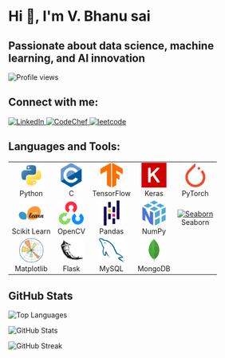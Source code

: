 # Hi 👋, I'm V. Bhanu sai

## Passionate about data science, machine learning, and AI innovation

![Profile views](https://komarev.com/ghpvc/?username=vbhanusai&label=Profile%20views&color=0e75b6&style=flat)

## Connect with me:
<a href="https://linkedin.com/in/">
  <img src="https://img.shields.io/badge/LinkedIn-blue?style=flat&logo=linkedin" alt="LinkedIn" width="120"/>
</a>
<a href="https://www.codechef.com/users/">
  <img src="https://img.shields.io/badge/CodeChef-brown?style=flat&logo=codechef" alt="CodeChef" width="120"/>
</a>
<a href="https://www.leetcode.com/">
  <img src="https://img.shields.io/badge/LeetCode-black?style=flat&logo=leetcode" alt="leetcode" width="120"/>
</a>

## Languages and Tools:

<table style="border-collapse: collapse; text-align: center; margin: auto; border: none;">
  <tr>
    <td>
      <a href="https://www.python.org/" target="_blank">
        <img src="https://raw.githubusercontent.com/devicons/devicon/master/icons/python/python-original.svg" alt="Python" width="50" height="50" />
      </a>
      <div>Python</div>
    </td>
    <td>
      <a href="https://en.wikipedia.org/wiki/C_(programming_language)" target="_blank">
        <img src="https://raw.githubusercontent.com/devicons/devicon/master/icons/c/c-original.svg" alt="C" width="50" height="50" />
      </a>
      <div>C</div>
    </td>
    <td>
      <a href="https://www.tensorflow.org/" target="_blank">
        <img src="https://raw.githubusercontent.com/devicons/devicon/master/icons/tensorflow/tensorflow-original.svg" alt="TensorFlow" width="50" height="50" />
      </a>
      <div>TensorFlow</div>
    </td>
    <td>
      <a href="https://keras.io/" target="_blank">
        <img src="https://raw.githubusercontent.com/devicons/devicon/master/icons/keras/keras-original.svg" alt="Keras" width="50" height="50" />
      </a>
      <div>Keras</div>
    </td>
    <td>
      <a href="https://pytorch.org/" target="_blank">
        <img src="https://raw.githubusercontent.com/devicons/devicon/master/icons/pytorch/pytorch-original.svg" alt="PyTorch" width="50" height="50" />
      </a>
      <div>PyTorch</div>
    </td>
  </tr>
  <tr>
    <td>
      <a href="https://scikit-learn.org/" target="_blank">
        <img src="https://raw.githubusercontent.com/devicons/devicon/master/icons/scikitlearn/scikitlearn-original.svg" alt="Scikit Learn" width="50" height="50" />
      </a>
      <div>Scikit Learn</div>
    </td>
    <td>
      <a href="https://opencv.org/" target="_blank">
        <img src="https://raw.githubusercontent.com/devicons/devicon/master/icons/opencv/opencv-original.svg" alt="OpenCV" width="50" height="50" />
      </a>
      <div>OpenCV</div>
    </td>
    <td>
      <a href="https://pandas.pydata.org/" target="_blank">
        <img src="https://raw.githubusercontent.com/devicons/devicon/master/icons/pandas/pandas-original.svg" alt="Pandas" width="50" height="50" />
      </a>
      <div>Pandas</div>
    </td>
    <td>
      <a href="https://numpy.org/" target="_blank">
        <img src="https://raw.githubusercontent.com/devicons/devicon/master/icons/numpy/numpy-original.svg" alt="NumPy" width="50" height="50" />
      </a>
      <div>NumPy</div>
    </td>
    <td>
      <a href="https://seaborn.pydata.org/" target="_blank">
        <img src="https://seaborn.pydata.org/_images/logo-mark-lightbg.svg" alt="Seaborn" width="50" height="50" />
      </a>
      <div>Seaborn</div>
    </td>
  </tr>
  <tr>
    <td>
      <a href="https://matplotlib.org/" target="_blank">
        <img src="https://raw.githubusercontent.com/devicons/devicon/master/icons/matplotlib/matplotlib-original.svg" alt="Matplotlib" width="50" height="50" />
      </a>
      <div>Matplotlib</div>
    </td>
    <td>
      <a href="https://flask.palletsprojects.com/" target="_blank">
        <img src="https://raw.githubusercontent.com/devicons/devicon/master/icons/flask/flask-original.svg" alt="Flask" width="50" height="50" />
      </a>
      <div>Flask</div>
    </td>
    <td>
      <a href="https://www.mysql.com/" target="_blank">
        <img src="https://raw.githubusercontent.com/devicons/devicon/master/icons/mysql/mysql-original.svg" alt="MySQL" width="50" height="50" />
      </a>
      <div>MySQL</div>
    </td>
    <td>
      <a href="https://www.mongodb.com/" target="_blank">
        <img src="https://raw.githubusercontent.com/devicons/devicon/master/icons/mongodb/mongodb-original.svg" alt="MongoDB" width="50" height="50" />
      </a>
      <div>MongoDB</div>
    </td>
    <td></td>
  </tr>
</table>




## GitHub Stats
![Top Languages](https://github-readme-stats.vercel.app/api/top-langs?username=vbhanusai&show_icons=true&locale=en&layout=compact)

![GitHub Stats](https://github-readme-stats.vercel.app/api?username=vbhanusai&show_icons=true&locale=en)

![GitHub Streak](https://github-readme-streak-stats.herokuapp.com/?user=vbhanusai&)
